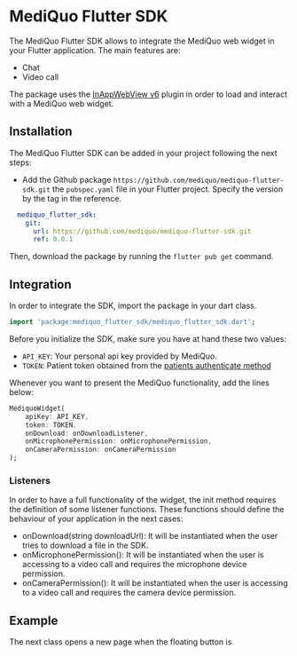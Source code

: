 # MediQuo Flutter SDK

The MediQuo Flutter SDK allows to integrate the MediQuo web widget in your Flutter application. The main features are:
- Chat
- Video call

The package uses the [InAppWebView v6](https://inappwebview.dev/) plugin in order to load and interact with a MediQuo web widget. 

## Installation

The MediQuo Flutter SDK can be added in your project following the next steps:

- Add the Github package `https://github.com/mediquo/mediquo-flutter-sdk.git` the `pubspec.yaml` file in your Flutter project. Specify the version by the tag in the reference.

```yaml
  mediquo_flutter_sdk:
    git:
      url: https://github.com/mediquo/mediquo-flutter-sdk.git
      ref: 0.0.1
```

Then, download the package by running the `flutter pub get` command.

## Integration

In order to integrate the SDK, import the package in your dart class.

```dart
import 'package:mediquo_flutter_sdk/mediquo_flutter_sdk.dart';
```

Before you initialize the SDK, make sure you have at hand these two values:
- `API_KEY`: Your personal api key provided by MediQuo.
- `TOKEN`: Patient token obtained from the [patients authenticate method](https://developer.mediquo.com/docs/api/patients/#authenticate)

Whenever you want to present the MediQuo functionality, add the lines below:

```dart
MediquoWidget(
    apiKey: API_KEY,
    token: TOKEN,
    onDownload: onDownloadListener,
    onMicrophonePermission: onMicrophonePermission,
    onCameraPermission: onCameraPermission
);
``` 

### Listeners

In order to have a full functionality of the widget, the init method requires the definition of some listener functions. These functions should define the behaviour of your application in the next cases:
- onDownload(string downloadUrl): It will be instantiated when the user tries to download a file in the SDK. 
- onMicrophonePermission(): It will be instantiated when the user is accessing to a video call and requires the microphone device permission.
- onCameraPermission(): It will be instantiated when the user is accessing to a video call and requires the camera device permission.

## Example

The next class opens a new page when the floating button is 